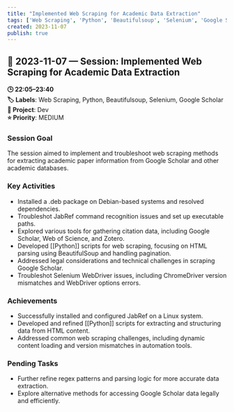 ```yaml
---
title: "Implemented Web Scraping for Academic Data Extraction"
tags: ['Web Scraping', 'Python', 'Beautifulsoup', 'Selenium', 'Google Scholar']
created: 2023-11-07
publish: true
---
```


## 📅 2023-11-07 — Session: Implemented Web Scraping for Academic Data Extraction

**🕒 22:05–23:40**  
**🏷️ Labels**: Web Scraping, Python, Beautifulsoup, Selenium, Google Scholar  
**📂 Project**: Dev  
**⭐ Priority**: MEDIUM  


### Session Goal
The session aimed to implement and troubleshoot web scraping methods for extracting academic paper information from Google Scholar and other academic databases.

### Key Activities
- Installed a .deb package on Debian-based systems and resolved dependencies.
- Troubleshot JabRef command recognition issues and set up executable paths.
- Explored various tools for gathering citation data, including Google Scholar, Web of Science, and Zotero.
- Developed [[Python]] scripts for web scraping, focusing on HTML parsing using BeautifulSoup and handling pagination.
- Addressed legal considerations and technical challenges in scraping Google Scholar.
- Troubleshot Selenium WebDriver issues, including ChromeDriver version mismatches and WebDriver options errors.

### Achievements
- Successfully installed and configured JabRef on a Linux system.
- Developed and refined [[Python]] scripts for extracting and structuring data from HTML content.
- Addressed common web scraping challenges, including dynamic content loading and version mismatches in automation tools.

### Pending Tasks
- Further refine regex patterns and parsing logic for more accurate data extraction.
- Explore alternative methods for accessing Google Scholar data legally and efficiently.
